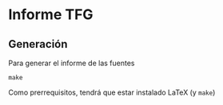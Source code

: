 # Informe TFG

## Generación

Para generar el informe de las fuentes

    make
    
    
Como prerrequisitos, tendrá que estar instalado LaTeX (y `make`)
